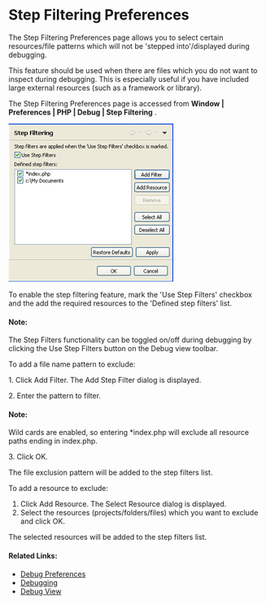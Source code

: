 # Step Filtering Preferences

<!--context:step_filtering_preferences-->

The Step Filtering Preferences page allows you to select certain resources/file patterns which will not be 'stepped into'/displayed during debugging.

This feature should be used when there are files which you do not want to inspect during debugging. This is especially useful if you have included large external resources (such as a framework or library).

The Step Filtering Preferences page is accessed from **Window | Preferences | PHP | Debug | Step Filtering** .

![step_filtering_preferences.png](images/step_filtering_preferences.png "step_filtering_preferences.png")

To enable the step filtering feature, mark the 'Use Step Filters' checkbox and the add the required resources to the 'Defined step filters' list.

<!--note-start-->

#### Note:

The Step Filters functionality can be toggled on/off during debugging by clicking the Use Step Filters button on the Debug view toolbar.

<!--note-end-->

<!--ref-start-->

To add a file name pattern to exclude:

1\. Click Add Filter.  The Add Step Filter dialog is displayed.

2\. Enter the pattern to filter.

<!--note-start-->

#### Note:

Wild cards are enabled, so entering *index.php will exclude all resource paths ending in index.php.

<!--note-end-->

3\. Click OK.

The file exclusion pattern will be added to the step filters list.

<!--note-end-->

<!--ref-start-->

To add a resource to exclude:

 1. Click Add Resource.  The Select Resource dialog is displayed.
 2. Select the resources (projects/folders/files) which you want to exclude and click OK.

The selected resources will be added to the step filters list.

<!--ref-end-->

<!--links-start-->

#### Related Links:

 * [Debug Preferences](000-index.md)
 * [Debugging](../../../016-concepts/128-debugging_concept.md)
 * [Debug View](../../../032-reference/008-php_perspectives_and_views/016-php_debug_perspective/008-debug_view.md)

<!--links-end-->
